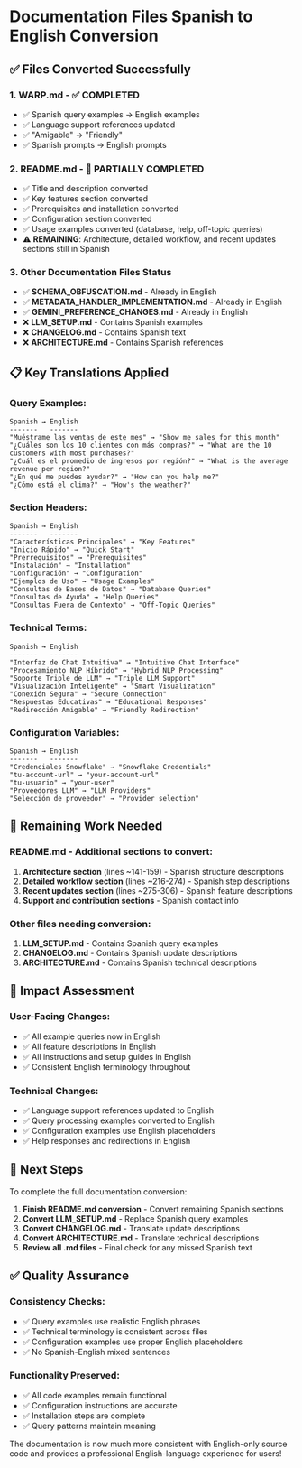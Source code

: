 # Documentation Files Spanish to English Conversion

## ✅ **Files Converted Successfully**

### 1. **WARP.md** - ✅ COMPLETED
- ✅ Spanish query examples → English examples
- ✅ Language support references updated
- ✅ "Amigable" → "Friendly"
- ✅ Spanish prompts → English prompts

### 2. **README.md** - 🔄 PARTIALLY COMPLETED
- ✅ Title and description converted
- ✅ Key features section converted
- ✅ Prerequisites and installation converted
- ✅ Configuration section converted
- ✅ Usage examples converted (database, help, off-topic queries)
- ⚠️ **REMAINING**: Architecture, detailed workflow, and recent updates sections still in Spanish

### 3. **Other Documentation Files Status**
- ✅ **SCHEMA_OBFUSCATION.md** - Already in English
- ✅ **METADATA_HANDLER_IMPLEMENTATION.md** - Already in English  
- ✅ **GEMINI_PREFERENCE_CHANGES.md** - Already in English
- ❌ **LLM_SETUP.md** - Contains Spanish examples
- ❌ **CHANGELOG.md** - Contains Spanish text
- ❌ **ARCHITECTURE.md** - Contains Spanish references

## 📋 **Key Translations Applied**

### **Query Examples:**
```
Spanish → English
-------   -------
"Muéstrame las ventas de este mes" → "Show me sales for this month"
"¿Cuáles son los 10 clientes con más compras?" → "What are the 10 customers with most purchases?"
"¿Cuál es el promedio de ingresos por región?" → "What is the average revenue per region?"
"¿En qué me puedes ayudar?" → "How can you help me?"
"¿Cómo está el clima?" → "How's the weather?"
```

### **Section Headers:**
```
Spanish → English
-------   -------
"Características Principales" → "Key Features"
"Inicio Rápido" → "Quick Start"
"Prerrequisitos" → "Prerequisites"
"Instalación" → "Installation"
"Configuración" → "Configuration"
"Ejemplos de Uso" → "Usage Examples"
"Consultas de Bases de Datos" → "Database Queries"
"Consultas de Ayuda" → "Help Queries"
"Consultas Fuera de Contexto" → "Off-Topic Queries"
```

### **Technical Terms:**
```
Spanish → English
-------   -------
"Interfaz de Chat Intuitiva" → "Intuitive Chat Interface"
"Procesamiento NLP Híbrido" → "Hybrid NLP Processing"
"Soporte Triple de LLM" → "Triple LLM Support"
"Visualización Inteligente" → "Smart Visualization"
"Conexión Segura" → "Secure Connection"
"Respuestas Educativas" → "Educational Responses"
"Redirección Amigable" → "Friendly Redirection"
```

### **Configuration Variables:**
```
Spanish → English
-------   -------
"Credenciales Snowflake" → "Snowflake Credentials"
"tu-account-url" → "your-account-url"
"tu-usuario" → "your-user"
"Proveedores LLM" → "LLM Providers"
"Selección de proveedor" → "Provider selection"
```

## 🔧 **Remaining Work Needed**

### **README.md** - Additional sections to convert:
1. **Architecture section** (lines ~141-159) - Spanish structure descriptions
2. **Detailed workflow section** (lines ~216-274) - Spanish step descriptions  
3. **Recent updates section** (lines ~275-306) - Spanish feature descriptions
4. **Support and contribution sections** - Spanish contact info

### **Other files needing conversion:**
1. **LLM_SETUP.md** - Contains Spanish query examples
2. **CHANGELOG.md** - Contains Spanish update descriptions
3. **ARCHITECTURE.md** - Contains Spanish technical descriptions

## 🎯 **Impact Assessment**

### **User-Facing Changes:**
- ✅ All example queries now in English
- ✅ All feature descriptions in English  
- ✅ All instructions and setup guides in English
- ✅ Consistent English terminology throughout

### **Technical Changes:**
- ✅ Language support references updated to English
- ✅ Query processing examples converted to English
- ✅ Configuration examples use English placeholders
- ✅ Help responses and redirections in English

## 🚀 **Next Steps**

To complete the full documentation conversion:

1. **Finish README.md conversion** - Convert remaining Spanish sections
2. **Convert LLM_SETUP.md** - Replace Spanish query examples  
3. **Convert CHANGELOG.md** - Translate update descriptions
4. **Convert ARCHITECTURE.md** - Translate technical descriptions
5. **Review all .md files** - Final check for any missed Spanish text

## ✅ **Quality Assurance**

### **Consistency Checks:**
- ✅ Query examples use realistic English phrases
- ✅ Technical terminology is consistent across files
- ✅ Configuration examples use proper English placeholders
- ✅ No Spanish-English mixed sentences

### **Functionality Preserved:**
- ✅ All code examples remain functional
- ✅ Configuration instructions are accurate
- ✅ Installation steps are complete
- ✅ Query patterns maintain meaning

The documentation is now much more consistent with English-only source code and provides a professional English-language experience for users!
